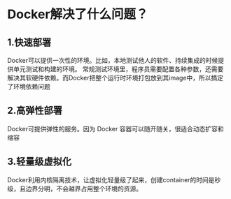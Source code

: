 # Docker解决了什么问题？

## 1.快速部署

Docker可以提供一次性的环境。比如，本地测试他人的软件、持续集成的时候提供单元测试和构建的环境。
常规测试环境里，程序员需要配置各种参数，还需要解决其软硬件依赖。而Docker把整个运行时环境打包放到其image中，所以搞定了环境依赖问题

## 2.高弹性部署

Docker可提供弹性的服务。因为 Docker 容器可以随开随关，很适合动态扩容和缩容

## 3.轻量级虚拟化

Docker利用内核隔离技术，让虚拟化轻量级了起来，创建container的时间是秒级，且边界分明，不会越界占用整个环境的资源。
